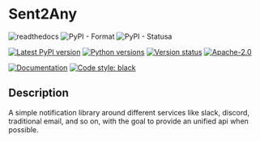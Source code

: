 # Sent2Any

![readthedocs](https://readthedocs.org/projects/send2any/badge/?version=latest)
![PyPI - Format](https://img.shields.io/pypi/format/nb_workflows)
![PyPI - Status](https://img.shields.io/pypi/status/nb_workflows)a

[![Latest PyPI version](https://img.shields.io/pypi/v/send2any.svg)](https://pypi.python.org/pypi/send2any)
[![Python versions](https://img.shields.io/pypi/pyversions/send2any.svg)](https://pypi.python.org/pypi/send2any)
[![Version status](https://img.shields.io/pypi/status/send2any.svg)](https://pypi.python.org/pypi/send2any)
[![Apache-2.0](https://img.shields.io/pypi/l/send2any.svg)](https://raw.githubusercontent.com/nuxion/main/LICENSE)

[![Documentation](https://readthedocs.org/projects/send2any/badge/?version=latest)](http://send2any.readthedocs.io/en/latest/?badge=latest)
[![Code style: black](https://img.shields.io/badge/code%20style-black-000000.svg)](https://github.com/ambv/black)


## Description 

A simple notification library around different services like slack, discord, traditional email, and so on, with the goal to provide an unified api when possible. 


